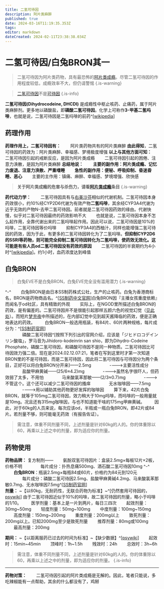 ```yaml
---
title: 二氢可待因
description: 阿片类麻醉
published: true
date: 2024-03-16T11:19:35.353Z
tags: 
editor: markdown
dateCreated: 2024-02-11T23:38:38.034Z
---
```


# 二氢可待因/白兔BRON其一

> 二氢可待因为阿片类药物，具有最恐怖的[阿片类成瘾](/zh/阿片类成瘾)。尽管二氢可待因的作用程度较低，成瘾效率不大，但仍请警惕
{.is-warning}

> [二氢可待因](/zh/二氢可待因)不是[可待因](/zh/可待因)
{.is-info}

**二氢可待因(Dihydrocodeine, DHCDI)** 是成瘾性中枢止咳药、止痛药，属于阿片类麻醉剂。更多地以磷酸盐，即**磷酸二氢可待因**。化学上可称作**3-甲基二氢吗啡**，也就是说，二氢可待因是二氢吗啡的前药^[[wikipedia](https://en.wikipedia.org/wiki/Dihydrocodeine)]
## 药理作用
**药理作用上，二氢可待因有：**
　　阿片类药物共有的阿片类麻醉
**由此得知**，二氢可待因的药效为：阿片类麻醉、幸福感、梦境极度增强
**以上与其他方面可知：**
　　二氢可待因引起的戒断反应，是因为阿片类成瘾
　　二氢可待因引起的困倦、注意力涣散，是因为阿片类麻醉
**总结地说：**
　　**主要的副作用：阿片类成瘾、记忆力废退、注意力涣散、严重嗜睡**
　　**急性的副作用：便秘、呼吸抑制、昏迷昏睡、恶心**
　　主要的主作用：镇痛、麻醉、幸福感、梦境增强、欣快感

> **关于阿片类成瘾的危害与杀伤力，请看[阿片类成瘾](/zh/阿片类成瘾)条目**
{.is-warning}

**药代动力学：**
　　二氢可待因具有与[右美沙芬](/zh/右美沙芬)相似的代谢机制。二氢可待因本身药效很小，约10%经CYP2D6代谢为有效产物**二氢吗啡**，其余经CYP3A4代谢为近乎无效的产物N-去甲二氢可待因。前者就是二氢可待因药效的缘由。代谢快慢，似乎对二氢可待因最终的药效影响不大
　　也就是说，二氢可待因本身不怎么起作用，全靠代谢出来的二氢吗啡起作用。因此可以说，二氢可待因是10%的吗啡，二氢可待因等价吗啡
　　抑制CYP3A4的西柚汁，同样也能增强二氢可待因的药效，因为于此，有更多的二氢可待因转化为了二氢吗啡。**但抑制CYP2D6的SSRI等药物，则可能完全抑制二氢可待因转化为二氢吗啡，使药效无效化。这可能是有些人员od二氢可待因没有药效的原因**
　　二氢可待因的半衰期约为4小时^[[wikipedia](https://m.psychonautwiki.org/wiki/Dihydrocodeine)]。约1小时，血药浓度达到峰值
  
## 白兔BRON
> 白兔EVE不是白兔BRON，白兔EVE完全没有滥用潜力
{.is-warning}

^-^
　　白兔BRON是由日本SS制药株式公社，生产的止咳药。白兔为香港商标名，BRON是药物商品名。^[[SS制药中文官网](https://www.ssp.co.jp/product/all/brt/)]白兔BRON因『主播女孩重度依赖』而闻名于od社区，具有精致的外观
　　实际上，在NGOD里所描述白兔BRON的药效，是有偏差的。二氢可待因并不是很能引起那样五颜六色的视觉幻觉（[见此处](/zh/磷酸二氢可待因片)）。而短片[梦充夜](https://www.bilibili.com/video/BV1oL41187aJ)中所描述的，在内部幻觉中见到超天酱降临的药效，便是正确地表达的药效。
　　白兔BRON一般选用瓶装，有84片、60片两种规格，每片成分为：^[[SS制药官网](https://www.ssp.co.jp/product/all/brt/)]  
　　　　磷酸二氢可待因^[按照下列引出的官网介绍，应该是「ジヒドロコデインリン酸塩」，罗马音为Jihidoro-kodeinrin san shio，即为Dihydro-Codeine Phosphate，磷酸二氢可待因，和磷酸可待因不是同一种物质。二氢可待因比可待因效力强二倍。现在是2024.02.12.07:21，笔者在写到这里时才第一次知道BRON里的不是可待因，而是二氢可待因，因此将二氢可待因与可待因分为两个条目，正好可以将白兔BRON分开来]——2.5mg
　　　　---->主要活性成分
　　　　盐酸甲麻黄碱——(25/6≈4.2)mg
　　　　---->虽然名字很吓人，但药效弱了太多，不用怕
　　　　马来酸氯苯那敏——(2/3≈0.7)mg
　　　　---->不管这个。这个还可以减少二氢可待因的搔痒
　　　　无水咖啡因——7.5mg
　　　　---->用以辅助其他药物更好发挥的咖啡因
　　算下来，42片白兔BRON，就等于105mg二氢可待因，效力稍大于10mg吗啡，而吗啡的一般用量就是10mg。况且还有315mg咖啡因，与也不知道能干啥的175mg甲麻黄碱。
　　因此，对于60kg的人员来说，每次应该od，半瓶或一瓶白兔BRON，即42片或84片。若剂量不够，则可能毫无药效（有报告佐证）。
  >需注意，体重不同剂量不同，上述剂量是针对60kg的人的。你的体重除以60，再乘以上述之中的剂量，即为适应你的剂量。


## 药物使用
**药物品牌：**
复方制剂——
　　氨酚双氢可待因片：盒装2.5mg×每板12片×2板，价格不明
　　　　每片成分：扑热息痛500mg、酒石酸二氢可待因10mg
^-^
　　**白兔BRON**：瓶装2.5mg×每瓶84或60片，价格约为84元到120元
　　　　每片成分：磷酸二氢可待因2.5mg、盐酸甲麻黄碱4.2mg、马来酸氯苯那敏0.7mg、无水咖啡因7.5mg^[[SS制药官网](https://www.ssp.co.jp/product/all/brt/)]  
**剂量：** ~【以60kg，无耐药性，无联合药物为标准】~^[仍然套用可待因的，[psywiki](https://m.psychonautwiki.org/wiki/Codeine)]
由于二氢可待因近似于10%的吗啡，故二氢可待因的剂量，略小于吗啡的1/10。
　　医学剂量：基本上是一片到两片，每日三四次
　　起效剂量：30mg~50mg
　　轻度剂量：50mg~100mg
　　中度剂量：100mg~150mg
　　高度剂量：150mg~200mg
　　重度剂量：200mg以上
　　致死剂量：200mg以上。已知2000mg至少是致死剂量
　　推荐剂量：80mg或100mg
　　最高剂量：200mg
  
**期间：** ~【以距离服药已过去的时间为标准】~【缺少数据】^[[psywiki](https://m.psychonautwiki.org/wiki/Codeine)]
　　起效时：15min~45min
　　顶峰时：1h~1.5h
　　残效时：24h
　　总效时：3h~6h
>需注意，体重不同剂量不同，上述剂量是针对60kg的人的。你的体重除以60，再乘以上述之中的剂量，即为适应你的剂量。
{.is-info}

***
**药物对策：**
　　二氢可待因引起的阿片类成瘾是无解的。因此，笔者只能说，多吃辣椒能有一点帮助，其余的什么都没有了，鸡掰
  


